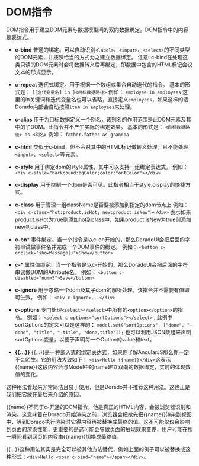 # DOM指令

DOM指令用于建立DOM元素与数据模型间的双向数据绑定。DOM指令中的内容是表达式。

* **c-bind**
普通的绑定。可以自动识别`<label>`、`<input>`、`<select>`的不同类型的DOM元素，并按照恰当的方式为之建立数据绑定。
注意: c-bind在处理<label>这类只读的DOM元素时会将数据转义后再绑定，即数据中包含的HTML标记会议文本的形式显示。

* **c-repeat**
迭代式绑定。用于根据一个数组或集合自动迭代的指令。
基本的形式是： `[[迭代变量名] in ]<目标数据路径>`
例如： `employee in employees`
这里的in关键词和迭代变量名也可以省略，直接定义`employees`，如果这样的话Dorado内部会自动按照`item in employees`来处理。

* **c-alias**
用于为目标数据定义一个别名，该别名的作用范围是此DOM元素及其中的子DOM。此指令并不产生实际的绑定效果。
基本的形式是： `<目标数据路径> as <别名>`
例如： `father.father as grandpa`

* **c-html**
类似于c-bind，但不会对其中的HTML标记做转义处理。且不能处理`<input>`、`<select>`等元素。

* **c-style**
用于绑定dom的style属性，其中可以支持一组绑定表达式。
例如： `<div c-style="backgound:bgColor;color:fontColor"></div>`

* **c-display**
用于控制一个dom是否可见。此指令相当于style.display的快捷方式。

* **c-class**
用于管理一组className是否要被添加到指定的dom节点上
例如： `<div c-class="hot:product.isHot; new:product.isNew"></div>` 表示如果product.isHot为true则添加hot到class中，如果product.isNew为true则添加new到class中。

* **c-on***
事件绑定。当一个指令是以c-on开始的，那么DoradoUI会把后面的字符串试做事件名并完成一个DOM事件的绑定。
例如： `<button c-onclick="showMessage()">Show</button>`

* **c-***
属性值绑定。当一个指令是以c-开始的，那么DoradoUI会把后面的字符串试做DOM的Attribute名。
例如： `<button c-disabled="num>5">Save</button>`

* **c-ignore**
用于忽略一个dom及其子dom的解析处理。该指令并不需要有值即可生效。
例如： `<div c-ignore>...</div>`

* **c-options**
专门处理`<select></select>`中所有的`<option></option>`的指令。
例如： `<select c-options="sortOptions"></select>` , 此例中sortOptions的定义可以是这样的：
`model.set("sortOptions", ["done", "-done", "title", "-title", "done,title"]);`
也可以利用JSON数组来声明sortOptions变量，以便于声明每一个Option的value和text。

* **{{...}}**
{{...}}是一种嵌入式的绑定表达式，如果你了解AngularJS那么你一定不会陌生。它的用法大致如下：
`<div>Hello {{name}}</div>`这表示{{name}}这段内容会与Model中的name建立双向的数据绑定，实时的体现数值的变化。

 这种用法看起来非常简洁且易于使用，但是Dorado并不推荐这种用法。这也正是我们把它放在最后来介绍的原因。

 {{name}}不同于c-开通的DOM指令，他是真正的HTML内容，会被浏览器识别和渲染。这意味着在Dorado开始渲染之前，浏览器会把抢先把{{name}}渲染到视图中，等到Dorado执行渲染时它得内容再被替换成最终的值。这不可能仅仅会影响到页面的渲染性能，更重要的是这可能会导致页面的展现效果变差，用户可能在那一瞬间看到网页的内容由{{name}}切换成最终值。

 {{...}}这种用法其实是完全可以被其他方法替代，例如上面的例子可以被替换成这种形式：`<div>Hello <span c-bind="name"></span></div>`。